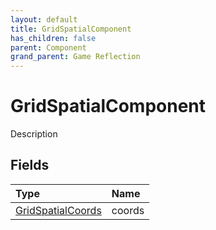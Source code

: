 ```yaml
---
layout: default
title: GridSpatialComponent
has_children: false
parent: Component
grand_parent: Game Reflection
---
```

# GridSpatialComponent
Description 

## Fields

| Type | Name |
|:----------|:--------------|
| [GridSpatialCoords](/riftbreaker-wiki/docs/game-reflection/classes/grid_spatial_coords/) | coords |

